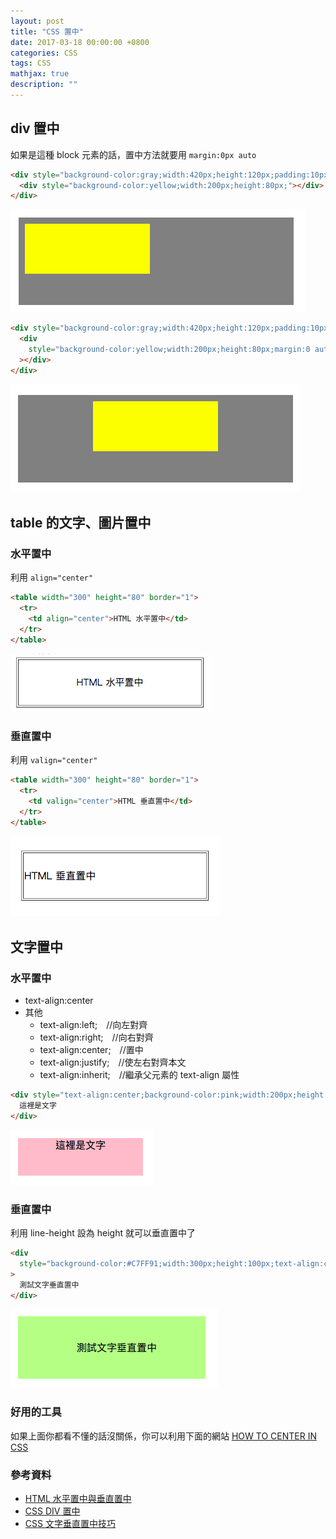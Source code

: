 ```yaml
---
layout: post
title: "CSS 置中"
date: 2017-03-18 00:00:00 +0800
categories: CSS
tags: CSS
mathjax: true
description: ""
---
```


## div 置中

如果是這種 block 元素的話，置中方法就要用 `margin:0px auto`

```html
<div style="background-color:gray;width:420px;height:120px;padding:10px">
  <div style="background-color:yellow;width:200px;height:80px;"></div>
</div>
```

![](/assets/img/posts/nScJy0I.png)

```html
<div style="background-color:gray;width:420px;height:120px;padding:10px">
  <div
    style="background-color:yellow;width:200px;height:80px;margin:0 auto;"
  ></div>
</div>
```

![](/assets/img/posts/Fac1Drg.png)

## table 的文字、圖片置中

### 水平置中

利用 `align="center"`

```html
<table width="300" height="80" border="1">
  <tr>
    <td align="center">HTML 水平置中</td>
  </tr>
</table>
```

![](/assets/img/posts/0Pd9ARR.png)

### 垂直置中

利用 `valign="center"`

```html
<table width="300" height="80" border="1">
  <tr>
    <td valign="center">HTML 垂直置中</td>
  </tr>
</table>
```

![](/assets/img/posts/catYZTB.png)

## 文字置中

### 水平置中

- text-align:center
- 其他
  - text-align:left;　//向左對齊
  - text-align:right;　//向右對齊
  - text-align:center;　//置中
  - text-align:justify;　//使左右對齊本文
  - text-align:inherit;　//繼承父元素的 text-align 屬性

```html
<div style="text-align:center;background-color:pink;width:200px;height:60px">
  這裡是文字
</div>
```

![](/assets/img/posts/QKf9OId.png)

### 垂直置中

利用 line-height 設為 height 就可以垂直置中了

```html
<div
  style="background-color:#C7FF91;width:300px;height:100px;text-align:center;line-height:100px;"
>
  測試文字垂直置中
</div>
```

![](/assets/img/posts/POlmeD8.png)

### 好用的工具

如果上面你都看不懂的話沒關係，你可以利用下面的網站
[HOW TO CENTER IN CSS](http://howtocenterincss.com/)

### 參考資料

- [HTML 水平置中與垂直置中](http://www.wibibi.com/info.php?tid=148)
- [CSS DIV 置中](http://www.wibibi.com/info.php?tid=147)
- [CSS 文字垂直置中技巧](http://www.wibibi.com/info.php?tid=151)
